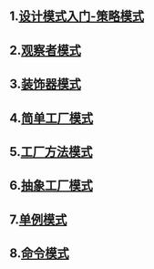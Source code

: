 ## 1.[设计模式入门-策略模式](1.设计模式入门-策略模式.md)

## 2.[观察者模式](2.观察者模式.md)

## 3.[装饰器模式](3.装饰器模式.md)

## 4.[简单工厂模式](4.简单工厂模式.md)

## 5.[工厂方法模式](5.工厂方法模式.md)

## 6.[抽象工厂模式](6.抽象工厂模式.md)

## 7.[单例模式](7.单例模式.md])

## 8.[命令模式](8.命令模式.md)